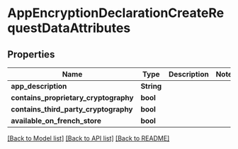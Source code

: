 # AppEncryptionDeclarationCreateRequestDataAttributes

## Properties

Name | Type | Description | Notes
------------ | ------------- | ------------- | -------------
**app_description** | **String** |  | 
**contains_proprietary_cryptography** | **bool** |  | 
**contains_third_party_cryptography** | **bool** |  | 
**available_on_french_store** | **bool** |  | 

[[Back to Model list]](../README.md#documentation-for-models) [[Back to API list]](../README.md#documentation-for-api-endpoints) [[Back to README]](../README.md)


